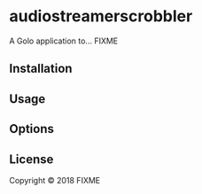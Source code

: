 
# audiostreamerscrobbler

A Golo application to... FIXME

## Installation


## Usage


## Options


## License

Copyright © 2018 FIXME
